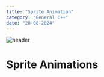```yaml
---
title: "Sprite Animation"
category: "General C++"
date: "28-08-2024"
---
```

![header](/images/1280720.jpeg)

# Sprite Animations
